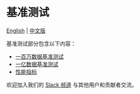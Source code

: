 # 基准测试

[English](../EN_benchmark_test/README.md) | [中文版](CN_README.md)

基准测试部分包含以下内容：

- [一百万数据基准测试](lab1_sift1b_1m.md)
- [一亿数据基准测试](lab2_sift1b_100m.md)
- [性能指标](performance_benchmark.md)

欢迎加入我们的 [Slack 频道](https://join.slack.com/t/milvusio/shared_invite/enQtNzY1OTQ0NDI3NjMzLWNmYmM1NmNjOTQ5MGI5NDhhYmRhMGU5M2NhNzhhMDMzY2MzNDdlYjM5ODQ5MmE3ODFlYzU3YjJkNmVlNDQ2ZTk) 与其他用户和贡献者交流。

